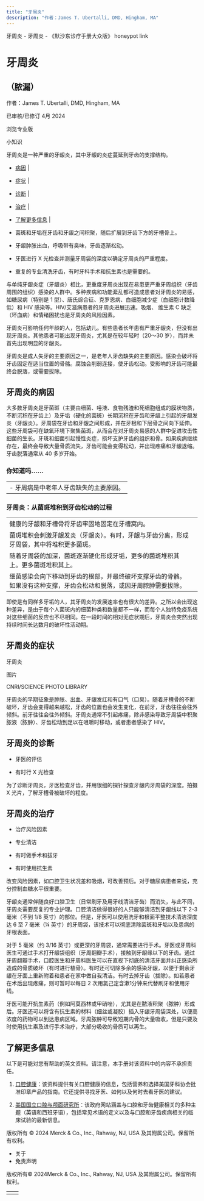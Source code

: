```yaml
---
title: "牙周炎"
description: "作者：James T. Ubertalli, DMD, Hingham, MA"
---
```


﻿牙周炎 \- 牙周炎 \- 《默沙东诊疗手册大众版》 honeypot link

# 牙周炎

## （脓漏）

作者：James T. Ubertalli, DMD, Hingham, MA

已审核/已修订 4月 2024

浏览专业版

小知识

牙周炎是一种严重的牙龈炎，其中牙龈的炎症蔓延到牙齿的支撑结构。

- [病因](#病因_v751375_zh) \|
- [症状](#症状_v751423_zh) \|
- [诊断](#诊断_v27717212_zh) \|
- [治疗](#治疗_v751443_zh) \|
- [了解更多信息](#了解更多信息_v27717231_zh) \|

- 菌斑和牙垢在牙齿和牙龈之间积聚，随后扩展到牙齿下方的牙槽骨上。

- 牙龈肿胀出血，呼吸带有臭味，牙齿逐渐松动。

- 牙医进行 X 光检查并测量牙周袋的深度以确定牙周炎的严重程度。

- 重复的专业清洗牙齿，有时牙科手术和抗生素也是需要的。


与单纯牙龈炎症（牙龈炎）相比，更重度牙周炎出现在易患更严重牙周组织（牙齿周围的组织）感染的人群中。多种疾病和功能紊乱都可造成患者对牙周炎的易感，如糖尿病（特别是 1 型）、唐氏综合征、克罗恩病、白细胞减少症（白细胞计数降低）和 HIV 感染等。HIV/艾滋病患者的牙周炎进展迅速。吸烟、 维生素 C 缺乏 （坏血病）和情绪困扰也是牙周炎的风险因素。

牙周炎可影响任何年龄的人，包括幼儿。有些患者长年患有严重牙龈炎，但没有出现牙周炎。其他患者可能出现牙周炎，尤其是在较年轻时（20～30 岁），而并未首先出现明显的牙龈炎。

牙周炎是成人失牙的主要原因之一，是老年人牙齿缺失的主要原因。感染会破坏将牙齿固定在适当位置的骨骼。腐蚀会削弱连接，使牙齿松动。受影响的牙齿可能最终会脱落，或需要拔除。

## 牙周炎的病因

大多数牙周炎是牙菌斑（主要由细菌、唾液、食物残渣和死细胞组成的膜状物质，不断沉积在牙齿上）及牙垢（硬化的菌斑）长期沉积在牙齿和牙龈上引起的牙龈发炎（牙龈炎）。牙周袋在牙齿和牙龈之间形成，并在牙根和下层骨之间向下延伸。这些牙周袋可在缺氧环境下聚集菌斑，从而会在对牙周炎易感的人群中促进攻击性细菌的生长。牙斑和细菌引起慢性炎症，损坏支护牙齿的组织和骨。如果疾病继续存在，最终会导致大量骨质流失，牙齿可能会变得松动，并出现疼痛和牙龈退缩。牙齿脱落通常从 40 多岁开始。

### 你知道吗……

|     |
| --- |
| - 牙周病是中老年人牙齿缺失的主要原因。 |

### 牙周炎：从菌斑堆积到牙齿松动的过程

|     |     |
| --- | --- |
| 健康的牙龈和牙槽骨将牙齿牢固地固定在牙槽窝内。 |  |
| 菌斑堆积会刺激牙龈发炎（牙龈炎）。有时，牙龈与牙齿分离，形成牙周袋，其中将堆积更多菌斑。 |  |
| 随着牙周袋的加深，菌斑逐渐硬化形成牙垢，更多的菌斑堆积其上。更多菌斑堆积其上。 |  |
| 细菌感染会向下移动到牙齿的根部，并最终破坏支撑牙齿的骨骼。如果没有这种支撑，牙齿会松动和脱落，或因牙周脓肿需要拔除。 |  |

即使是有同样多牙垢的人，其牙周炎的发展速率也有很大的差异。之所以会出现这种差异，是由于每个人菌斑内的细菌种类和数量都不一样，而每个人独特免疫系统对这些细菌的反应也不尽相同。在一段时间的相对无症状期后，牙周炎会突然出现持续时间长达数月的破坏性活动期。

## 牙周炎的症状

牙周炎



图片

CNRI/SCIENCE PHOTO LIBRARY

牙周炎的早期征象是肿胀、出血、牙龈发红和有口气（口臭）。随着牙槽骨的不断破坏，牙齿会变得越来越松，牙齿的位置也会发生变化，在前牙，牙齿往往会往外倾斜。前牙往往会往外倾斜。牙周炎通常不引起疼痛，除非感染导致牙周袋中积聚脓液（脓肿）、牙齿松动到足以在咀嚼时移动，或者患者感染了 HIV。

## 牙周炎的诊断

- 牙医的评估

- 有时行 X 光检查


为了诊断牙周炎，牙医检查牙齿，并用很细的探针探查牙龈内牙周袋的深度。拍摄 X 光片，了解牙槽骨被破坏的程度。

## 牙周炎的治疗

- 治疗风险因素

- 专业清洁

- 有时做手术和拔牙

- 有时使用抗生素


改变风险因素，如口腔卫生状况差和吸烟，可改善预后。对于糖尿病患者来说，充分控制血糖水平很重要。

牙龈炎通常伴随良好口腔卫生（日常刷牙及用牙线清洁牙齿）而消失，与此不同，牙周炎需要反复的专业护理。口腔清洁做得很好的人只能够清洁到牙龈线以下 2-3 毫米（不到 1/8 英寸）的部位。但是，牙医可以使用洗牙和根面平整技术清洁深度达 6 至 7 毫米（¼ 英寸）的牙周袋，该技术可以彻底清除菌斑和牙垢以及患病的牙根表面。

对于 5 毫米（约 3/16 英寸）或更深的牙周袋，通常需要进行手术。牙医或牙周科医生可通过手术打开龈袋组织（牙周翻瓣手术），接触到牙龈缘以下的牙齿。通过牙周翻瓣手术，口腔医生和牙周科医生可以在直视下彻底的清洁牙面并纠正感染所造成的骨质破坏（有时进行植骨）。有时还可切除多余的感染牙龈，以便于剩余牙龈在牙面上重新附着和患者在家中做自我清洁。有时去掉牙齿（拔除）。如若患者在术后出现疼痛，则可暂时以每日 2 次用氯己定含漱1分钟来代替刷牙和使用牙线。

牙医可能开抗生素药（例如阿莫西林或甲硝唑），尤其是在脓液积聚（脓肿）形成后。牙医还可以将含有抗生素的材料（细丝或凝胶）插入牙龈牙周袋深处，以便高浓度的药物可以到达患病区域。牙周脓肿可导致短期内骨的大量吸收，但是只要及时使用抗生素及进行手术治疗，大部分吸收的骨质可以再生。

## 了解更多信息

以下是可能对您有帮助的英文资料。请注意，本手册对该资料中的内容不承担责任。

1. [口腔健康](http://www.mouthhealthy.org/en/)：该资料提供有关口腔健康的信息，包括营养和选择美国牙科协会批准印章产品的指南。它还提供寻找牙医、如何以及何时去看牙医的建议。

2. [美国国立口腔与颅面研究所](http://www.nidcr.nih.gov/oralhealth/)：该政府网站涵盖与口腔和牙齿健康相关的多种主题（英语和西班牙语），包括常见术语的定义以及与口腔和牙齿疾病相关的临床试验的最新信息。




版权所有 © 2024
Merck & Co., Inc., Rahway, NJ, USA 及其附属公司。保留所有权利。

- 关于
- 免责声明

版权所有© 2024Merck & Co., Inc., Rahway, NJ, USA 及其附属公司。保留所有权利。

|     |     |
| --- | --- |
|  |  |